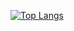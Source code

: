 [![Top Langs](https://github-readme-stats.vercel.app/api/top-langs/?username=kevintroost)](https://github.com/anuraghazra/github-readme-stats)

